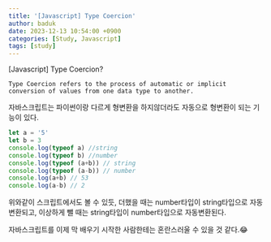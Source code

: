 ```yaml
---
title: '[Javascript] Type Coercion'
author: baduk
date: 2023-12-13 10:54:00 +0900
categories: [Study, Javascript]
tags: [study]
---
```

[Javascript] Type Coercion?
```
Type Coercion refers to the process of automatic or implicit conversion of values from one data type to another.
```
자바스크립트는 파이썬이랑 다르게 형변환을 하지않더라도 자동으로 형변환이 되는 기능이 있다.

```javascript
let a = '5'
let b = 3
console.log(typeof a) //string
console.log(typeof b) //number
console.log(typeof (a+b)) // string
console.log(typeof (a-b)) // number
console.log(a+b) // 53
console.log(a-b) // 2
```
위와같이 스크립트에서도 볼 수 있듯, 더했을 때는 number타입이 string타입으로 자동변환되고, 이상하게 뺄 때는 string타입이 number타입으로 자동변환된다.

자바스크립트를 이제 막 배우기 시작한 사람한테는 혼란스러울 수 있을 것 같다.😂